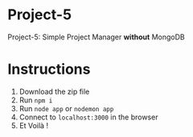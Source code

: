 # Project-5
Project-5: Simple Project Manager __without__ MongoDB

# Instructions

1. Download the zip file
2. Run `npm i`
3. Run `node app` or `nodemon app`
4. Connect to `localhost:3000` in the browser
5. Et Voilà !
